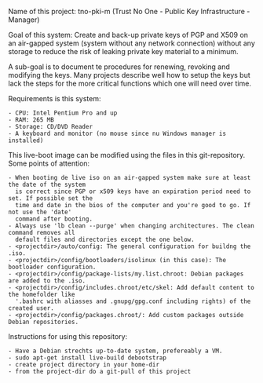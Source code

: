 Name of this project: tno-pki-m (Trust No One - Public Key Infrastructure - Manager)

Goal of this system: Create and back-up private keys of PGP and X509 on an air-gapped system (system 
without any network connection) without any storage to reduce the risk of leaking private key material
to a minimum.

A sub-goal is to document te procedures for renewing, revoking and modifying the keys. Many projects
describe well how to setup the keys but lack the steps for the more critical functions which one
will need over time.

Requirements is this system:

	- CPU: Intel Pentium Pro and up
	- RAM: 265 MB
	- Storage: CD/DVD Reader
	- A keyboard and monitor (no mouse since nu Windows manager is installed)

This live-boot image can be modified using the files in this git-repository. Some points of attention:

	- When booting de live iso on an air-gapped system make sure at least the date of the system
	  is correct since PGP or x509 keys have an expiration period need to set. If possible set the
	  time and date in the bios of the computer and you're good to go. If not use the 'date'
	  command after booting.
	- Always use 'lb clean --purge' when changing architectures. The clean command removes all 
	  default files and directories except the one below.
	- <projectdir>/auto/config: The general configuration for buildng the .iso.
	- <projectdir>/config/bootloaders/isolinux (in this case): The bootloader configuration.
	- <projectdir>/config/package-lists/my.list.chroot: Debian packages are added to the .iso.
	- <projectdir>/config/includes.chroot/etc/skel: Add default content to the homefolder like 
	  '.bashrc with aliasses and .gnupg/gpg.conf including rights) of the created user.
	- <projectdir>/config/packages.chroot/: Add custom packages outside Debian repositories.

Instructions for using this repository:

	- Have a Debian strechts up-to-date system, prefereably a VM.
	- sudo apt-get install live-build debootstrap
	- create project directory in your home-dir
	- from the project-dir do a git-pull of this project

